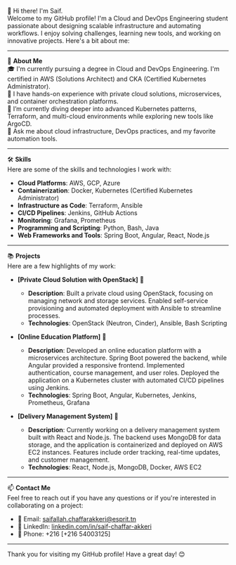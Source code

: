 👋 Hi there! I'm Saif.  
Welcome to my GitHub profile! I'm a Cloud and DevOps Engineering student passionate about designing scalable infrastructure and automating workflows. I enjoy solving challenges, learning new tools, and working on innovative projects. Here's a bit about me:

---

🚀 **About Me**  
🎓 I'm currently pursuing a degree in Cloud and DevOps Engineering. I'm certified in AWS (Solutions Architect) and CKA (Certified Kubernetes Administrator).  
💼 I have hands-on experience with private cloud solutions, microservices, and container orchestration platforms.  
🌱 I’m currently diving deeper into advanced Kubernetes patterns, Terraform, and multi-cloud environments while exploring new tools like ArgoCD.  
💬 Ask me about cloud infrastructure, DevOps practices, and my favorite automation tools.

---

🛠️ **Skills**  
Here are some of the skills and technologies I work with:

- **Cloud Platforms**: AWS, GCP, Azure  
- **Containerization**: Docker, Kubernetes (Certified Kubernetes Administrator)  
- **Infrastructure as Code**: Terraform, Ansible  
- **CI/CD Pipelines**: Jenkins, GitHub Actions  
- **Monitoring**: Grafana, Prometheus  
- **Programming and Scripting**: Python, Bash, Java  
- **Web Frameworks and Tools**: Spring Boot, Angular, React, Node.js  

---

📚 **Projects**  
Here are a few highlights of my work:

- **[Private Cloud Solution with OpenStack]** 🔗  
  - **Description**: Built a private cloud using OpenStack, focusing on managing network and storage services. Enabled self-service provisioning and automated deployment with Ansible to streamline processes.  
  - **Technologies**: OpenStack (Neutron, Cinder), Ansible, Bash Scripting  

- **[Online Education Platform]** 🔗  
  - **Description**: Developed an online education platform with a microservices architecture. Spring Boot powered the backend, while Angular provided a responsive frontend. Implemented authentication, course management, and user roles. Deployed the application on a Kubernetes cluster with automated CI/CD pipelines using Jenkins.  
  - **Technologies**: Spring Boot, Angular, Kubernetes, Jenkins, Prometheus, Grafana  

- **[Delivery Management System]** 🔗  
  - **Description**: Currently working on a delivery management system built with React and Node.js. The backend uses MongoDB for data storage, and the application is containerized and deployed on AWS EC2 instances. Features include order tracking, real-time updates, and customer management.  
  - **Technologies**: React, Node.js, MongoDB, Docker, AWS EC2  

---

📫 **Contact Me**  
Feel free to reach out if you have any questions or if you're interested in collaborating on a project:

- 📧 Email: saifallah.chaffarakkeri@esprit.tn  
- 💼 LinkedIn: [linkedin.com/in/saif-chaffar-akkeri](https://www.linkedin.com/in/saif-chaffar-akkeri)  
- 📱 Phone: +216 [+216 54003125]  

---

Thank you for visiting my GitHub profile! Have a great day! 😊
